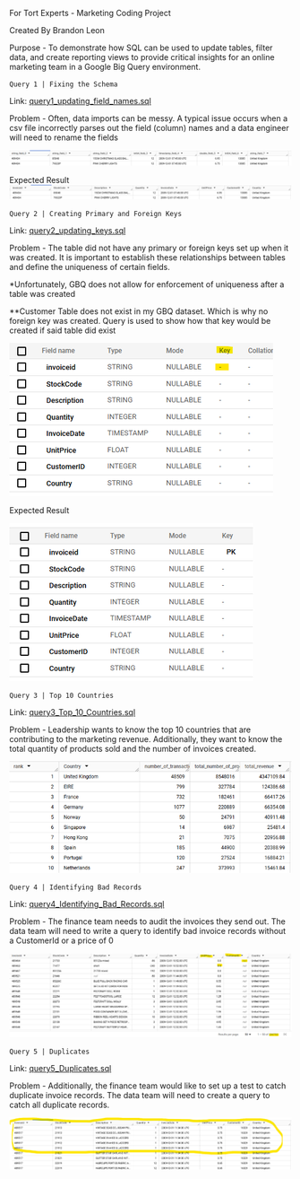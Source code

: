 For Tort Experts - Marketing Coding Project

Created By Brandon Leon

Purpose - To demonstrate how SQL can be used to update tables, filter data, and create reporting views to provide critical insights for an online marketing team in a Google Big Query environment.

	Query 1 | Fixing the Schema
 
Link: [query1_updating_field_names.sql](https://github.com/leonbrandon0021/retail_marketing_project/blob/main/queries/query1_updating_field_names.sql)

Problem - Often, data imports can be messy. A typical issue occurs when a csv file incorrectly parses out the field (column) names and a data engineer will need to rename the fields

![query_1_img](images/query1_schema.png)
 

Expected Result
![query_1_img](images/query1_result.png)

	Query 2 | Creating Primary and Foreign Keys
 Link: [query2_updating_keys.sql](https://github.com/leonbrandon0021/retail_marketing_project/blob/main/queries/query2_updating_keys.sql)

 Problem - The table did not have any primary or foreign keys set up when it was created. It is important to establish these relationships between tables and define the uniqueness of certain fields.

*Unfortunately, GBQ does not allow for enforcement of uniqueness after a table was created

**Customer Table does not exist in my GBQ dataset. Which is why no foreign key was created. Query is used to show how that key would be created if said table did exist


![query_1_img](images/query2_schema.png)

Expected Result

![query_1_img](images/query2_result.png)

	Query 3 | Top 10 Countries
 Link: [query3_Top_10_Countries.sql](https://github.com/leonbrandon0021/retail_marketing_project/blob/main/queries/query3_top_10_countries.sql)

 Problem - Leadership wants to know the top 10 countries that are contributing to the marketing revenue. Additionally, they want to know the total quantity of products sold and the number of invoices created.


![query_3_img](images/query3_result.png)

	Query 4 | Identifying Bad Records
 Link: [query4_Identifying_Bad_Records.sql](https://github.com/leonbrandon0021/retail_marketing_project/blob/main/queries/query4_identifying_bad_records.sql)

 Problem - The finance team needs to audit the invoices they send out. The data team will need to write a query to identify bad invoice records without a CustomerId or a price of 0


![query_4_img](images/query4_result.png)

	Query 5 | Duplicates
 Link: [query5_Duplicates.sql](https://github.com/leonbrandon0021/retail_marketing_project/blob/main/queries/query5_duplicates.sql)

 Problem - Additionally, the finance team would like to set up a test to catch duplicate invoice records. The data team will need to create a query to catch all duplicate records.


![query_5_img](images/query5_result.png)
